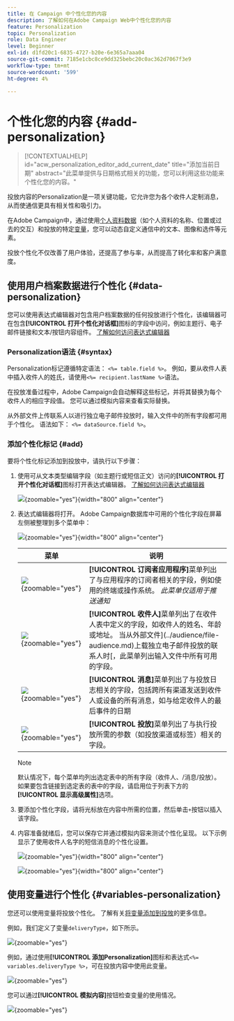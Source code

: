 ```yaml
---
title: 在 Campaign 中个性化您的内容
description: 了解如何在Adobe Campaign Web中个性化您的内容
feature: Personalization
topic: Personalization
role: Data Engineer
level: Beginner
exl-id: d1fd20c1-6835-4727-b20e-6e365a7aaa04
source-git-commit: 7185e1cbc8ce9dd325bebc20c0ac362d7067f3e9
workflow-type: tm+mt
source-wordcount: '599'
ht-degree: 4%

---
```



# 个性化您的内容 {#add-personalization}

>[!CONTEXTUALHELP]
>id="acw_personalization_editor_add_current_date"
>title="添加当前日期"
>abstract="此菜单提供与日期格式相关的功能，您可以利用这些功能来个性化您的内容。"

投放内容的Personalization是一项关键功能，它允许您为各个收件人定制消息，从而使通信更具有相关性和吸引力。

在Adobe Campaign中，通过使用[个人资料数据](#data-personalization)（如个人资料的名称、位置或过去的交互）和投放的特定[变量](#variables-personalization)，您可以动态自定义通信中的文本、图像和选件等元素。

投放个性化不仅改善了用户体验，还提高了参与率，从而提高了转化率和客户满意度。

## 使用用户档案数据进行个性化 {#data-personalization}

您可以使用表达式编辑器对包含用户档案数据的任何投放进行个性化，该编辑器可在包含&#x200B;**[!UICONTROL 打开个性化对话框]**&#x200B;图标的字段中访问，例如主题行、电子邮件链接和文本/按钮内容组件。 [了解如何访问表达式编辑器](gs-personalization.md/#access)

### Personalization语法 {#syntax}

Personalization标记遵循特定语法： `<%= table.field %>`。 例如，要从收件人表中插入收件人的姓氏，请使用`<%= recipient.lastName %>`语法。

在投放准备过程中，Adobe Campaign会自动解释这些标记，并将其替换为每个收件人的相应字段值。 您可以通过模拟内容来查看实际替换。

从外部文件上传联系人以进行独立电子邮件投放时，输入文件中的所有字段都可用于个性化。 语法如下： `<%= dataSource.field %>`。

### 添加个性化标记 {#add}

要将个性化标记添加到投放中，请执行以下步骤：

1. 使用可从文本类型编辑字段（如主题行或短信正文）访问的&#x200B;**[!UICONTROL 打开个性化对话框]**&#x200B;图标打开表达式编辑器。 [了解如何访问表达式编辑器](gs-personalization.md/#access)

   ![](assets/perso-access.png){zoomable="yes"}{width="800" align="center"}

1. 表达式编辑器将打开。 Adobe Campaign数据库中可用的个性化字段在屏幕左侧被整理到多个菜单中：

   ![](assets/perso-insert-field.png){zoomable="yes"}{width="800" align="center"}

   | 菜单 | 说明 |
   |-----|------------|
   | ![](assets/do-not-localize/perso-subscribers-menu.png){zoomable="yes"} | **[!UICONTROL 订阅者应用程序]**&#x200B;菜单列出了与应用程序的订阅者相关的字段，例如使用的终端或操作系统。 *此菜单仅适用于推送通知* |
   | ![](assets/do-not-localize/perso-recipients-menu.png){zoomable="yes"} | **[!UICONTROL 收件人]**&#x200B;菜单列出了在收件人表中定义的字段，如收件人的姓名、年龄或地址。 当从外部文件](../audience/file-audience.md)上载独立电子邮件投放的联系人时[，此菜单列出输入文件中所有可用的字段。 |
   | ![](assets/do-not-localize/perso-message-menu.png){zoomable="yes"} | **[!UICONTROL 消息]**&#x200B;菜单列出了与投放日志相关的字段，包括跨所有渠道发送到收件人或设备的所有消息，如与给定收件人的最后事件的日期 |
   | ![](assets/do-not-localize/perso-delivery-menu.png){zoomable="yes"} | **[!UICONTROL 投放]**&#x200B;菜单列出了与执行投放所需的参数（如投放渠道或标签）相关的字段。 |

   >[!NOTE]
   >
   >默认情况下，每个菜单均列出选定表中的所有字段（收件人、/消息/投放）。 如果要包含链接到选定表的表中的字段，请启用位于列表下方的&#x200B;**[!UICONTROL 显示高级属性]**&#x200B;选项。

1. 要添加个性化字段，请将光标放在内容中所需的位置，然后单击`+`按钮以插入该字段。

1. 内容准备就绪后，您可以保存它并通过模拟内容来测试个性化呈现。 以下示例显示了使用收件人名字的短信消息的个性化设置。

   ![](assets/perso-preview1.png){zoomable="yes"}{width="800" align="center"}

   ![](assets/perso-preview2.png){zoomable="yes"}{width="800" align="center"}

## 使用变量进行个性化 {#variables-personalization}

您还可以使用变量将投放个性化。
了解有关[将变量添加到投放](../advanced-settings/delivery-settings.md#variables-delivery)的更多信息。

例如，我们定义了变量`deliveryType`，如下所示。

![](assets/variables-deliveryType.png){zoomable="yes"}

例如，通过使用&#x200B;**[!UICONTROL 添加Personalization]**&#x200B;图标和表达式`<%= variables.deliveryType %>`，可在投放内容中使用此变量。

![](assets/variables-perso.png){zoomable="yes"}

您可以通过&#x200B;**[!UICONTROL 模拟内容]**&#x200B;按钮检查变量的使用情况。

![](assets/variables-simulate.png){zoomable="yes"}
